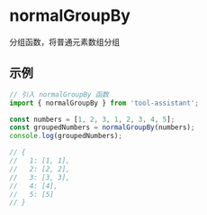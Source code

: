 # normalGroupBy

分组函数，将普通元素数组分组

## 示例

```javascript
// 引入 normalGroupBy 函数
import { normalGroupBy } from 'tool-assistant'; 

const numbers = [1, 2, 3, 1, 2, 3, 4, 5];
const groupedNumbers = normalGroupBy(numbers);
console.log(groupedNumbers);

// {
//   1: [1, 1],
//   2: [2, 2],
//   3: [3, 3],
//   4: [4],
//   5: [5]
// }
```
